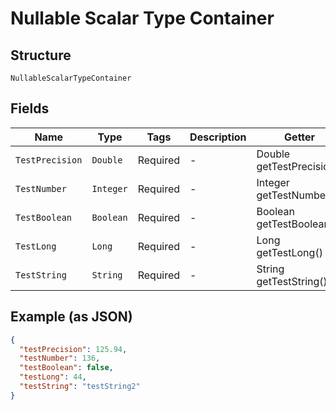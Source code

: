 
# Nullable Scalar Type Container

## Structure

`NullableScalarTypeContainer`

## Fields

| Name | Type | Tags | Description | Getter | Setter |
|  --- | --- | --- | --- | --- | --- |
| `TestPrecision` | `Double` | Required | - | Double getTestPrecision() | setTestPrecision(Double testPrecision) |
| `TestNumber` | `Integer` | Required | - | Integer getTestNumber() | setTestNumber(Integer testNumber) |
| `TestBoolean` | `Boolean` | Required | - | Boolean getTestBoolean() | setTestBoolean(Boolean testBoolean) |
| `TestLong` | `Long` | Required | - | Long getTestLong() | setTestLong(Long testLong) |
| `TestString` | `String` | Required | - | String getTestString() | setTestString(String testString) |

## Example (as JSON)

```json
{
  "testPrecision": 125.94,
  "testNumber": 136,
  "testBoolean": false,
  "testLong": 44,
  "testString": "testString2"
}
```

